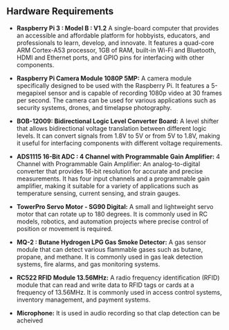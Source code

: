 ## Hardware Requirements



- **Raspberry Pi 3 : Model B : V1.2** 
A single-board computer that provides an accessible and affordable platform for hobbyists, educators, and professionals to learn, develop, and innovate. It features a quad-core ARM Cortex-A53 processor, 1GB of RAM, built-in Wi-Fi and Bluetooth, HDMI and Ethernet ports, and GPIO pins for interfacing with other components.

- **Raspberry Pi Camera Module 1080P 5MP:**
A camera module specifically designed to be used with the Raspberry Pi. It features a 5-megapixel sensor and is capable of recording 1080p video at 30 frames per second. The camera can be used for various applications such as security systems, drones, and timelapse photography.

- **BOB-12009: Bidirectional Logic Level Converter Board:**
A level shifter that allows bidirectional voltage translation between different logic levels. It can convert signals from 1.8V to 5V or from 5V to 1.8V, making it useful for interfacing components with different voltage requirements.

- **ADS1115 16-Bit ADC : 4 Channel with Programmable Gain Amplifier:**
4 Channel with Programmable Gain Amplifier: An analog-to-digital converter that provides 16-bit resolution for accurate and precise measurements. It has four input channels and a programmable gain amplifier, making it suitable for a variety of applications such as temperature sensing, current sensing, and strain gauges.

- **TowerPro Servo Motor - SG90 Digital:**
A small and lightweight servo motor that can rotate up to 180 degrees. It is commonly used in RC models, robotics, and automation projects where precise control of position or movement is required.

- **MQ-2 : Butane Hydrogen LPG Gas Smoke Detector:**
A gas sensor module that can detect various flammable gases such as butane, propane, and methane. It is commonly used in gas leak detection systems, fire alarms, and gas monitoring systems.

- **RC522 RFID Module 13.56MHz:**
A radio frequency identification (RFID) module that can read and write data to RFID tags or cards at a frequency of 13.56MHz. It is commonly used in access control systems, inventory management, and payment systems.

- **Microphone:**
It is used in audio recording so that clap detection can be acheived
